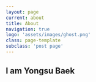 ```yaml
---
layout: page
current: about
title: About
navigation: true
logo: 'assets/images/ghost.png'
class: page-template
subclass: 'post page'
---
```


## I am Yongsu Baek

